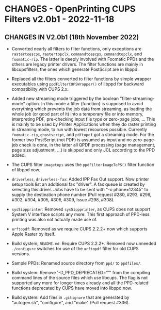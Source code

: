 # CHANGES - OpenPrinting CUPS Filters v2.0b1 - 2022-11-18

## CHANGES IN V2.0b1 (18th November 2022)

- Converted nearly all filters to filter functions, only exceptions
  are `rastertoescpx`, `rastertopclx`, `commandtoescpx`,
  `commandtopclx`, and `foomatic-rip`. The latter is deeply involved
  with Foomatic PPDs and the others are legacy printer drivers. The
  filter functions are mainly in libcupsfilters, the ones which
  generate PostScript are in libppd.

- Replaced all the filters converted to filter functions by simple
  wrapper executables using `ppdFilterCUPSWrapper()` of libppd for
  backward compatibility with CUPS 2.x.

- Added new streaming mode triggered by the boolean
  "filter-streaming-mode" option. In this mode a filter (function) is
  supposed to avoid everything which prevents the job data from
  streaming, as loading the whole job (or good part of it) into a
  temporary file or into memory, interpreting PDF, pre-checking input
  file type or zero-page jobs, ... This is mainly to be used by
  Printer Applications when they do raster printing in streaming mode,
  to run with lowest resources possible. Currently `foomatic-rip`,
  `ghostscript`, and `pdftopdf` got a streaming mode. For the former
  two PostScript (not PDF) is assumed as input and no zero-page-job
  check is done, in the latter all QPDF processing (page management,
  page size adjustment, ...) is skipped and only JCL according to the
  PPD added.

- The CUPS filter `imagetops` uses the `ppdFilterImageToPS()` filter
  function of libppd now.

- `driverless`, `driverless-fax`: Added IPP Fax Out support. Now
  printer setup tools list an additional fax "driver". A fax queue is
  created by selecting this driver. Jobs have to be sent with "-o
  phone=12345" to supply the destination phone number (Pull request
  #280, #293, #296, #302, #304, #305, #306, #309, Issue #298, #308).

- `sys5ippprinter`: Removed `sys5ippprinter`, as CUPS does not support
  System V interface scripts any more. This first approach of PPD-less
  printing was also not actually made use of.

- `urftopdf`: Removed as we require CUPS 2.2.2+ now which supports
  Apple Raster by itself.

- Build system, `README.md`: Require CUPS 2.2.2+. Removed now unneeded
  `./configure` switches for use of the `urftopdf` filter for old CUPS
  versions.

- Sample PPDs: Renamed source directory from `ppd/` to `ppdfiles/`.

- Build system: Remove '-D_PPD_DEPRECATED=""' from the compiling
  command lines of the source files which use libcups. The flag is not
  supported any more for longer times already and all the PPD-related
  functions deprecated by CUPS have moved into libppd now.

- Build system: Add files in `.gitignore` that are generated by
  "autogen.sh", "configure", and "make" (Pull request #336).
